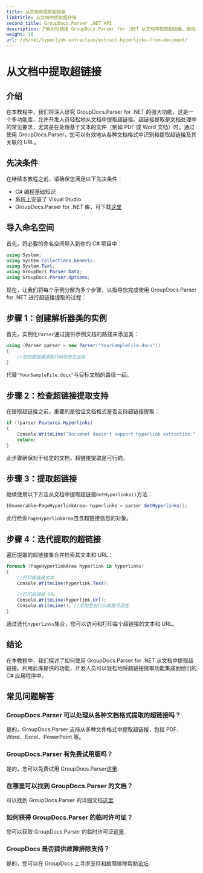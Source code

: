 ```yaml
---
title: 从文档中提取超链接
linktitle: 从文档中提取超链接
second_title: GroupDocs.Parser .NET API
description: 了解如何使用 GroupDocs.Parser for .NET 从文档中提取超链接。使用此简单易懂的指南增强您的 C# 应用程序。
weight: 10
url: /zh/net/hyperlink-extraction/extract-hyperlinks-from-document/
---
```


# 从文档中提取超链接

## 介绍
在本教程中，我们将深入研究 GroupDocs.Parser for .NET 的强大功能，这是一个多功能库，允许开发人员轻松地从文档中提取超链接。超链接提取是文档处理中的常见要求，尤其是在处理基于文本的文件（例如 PDF 或 Word 文档）时。通过使用 GroupDocs.Parser，您可以有效地从各种文档格式中识别和提取超链接及其关联的 URL。
## 先决条件
在继续本教程之前，请确保您满足以下先决条件：
- C# 编程基础知识
- 系统上安装了 Visual Studio
- GroupDocs.Parser for .NET 库，可下载[这里](https://releases.groupdocs.com/parser/net/)
## 导入命名空间
首先，将必要的命名空间导入到你的 C# 项目中：
```csharp
using System;
using System.Collections.Generic;
using System.Text;
using GroupDocs.Parser.Data;
using GroupDocs.Parser.Options;
```

现在，让我们将每个示例分解为多个步骤，以指导您完成使用 GroupDocs.Parser for .NET 进行超链接提取的过程：
## 步骤 1：创建解析器类的实例
首先，实例化`Parser`通过提供示例文档的路径来添加类：
```csharp
using (Parser parser = new Parser("YourSampleFile.docx"))
{
    //您的超链接提取代码将放在此处
}
```
代替`"YourSampleFile.docx"`与目标文档的路径一起。
## 步骤 2：检查超链接提取支持
在提取超链接之前，重要的是验证文档格式是否支持超链接提取：
```csharp
if (!parser.Features.Hyperlinks)
{
    Console.WriteLine("Document doesn't support hyperlink extraction.");
    return;
}
```
此步骤确保对于给定的文档，超链接提取是可行的。
## 步骤 3：提取超链接
继续使用以下方法从文档中提取超链接`GetHyperlinks()`方法：
```csharp
IEnumerable<PageHyperlinkArea> hyperlinks = parser.GetHyperlinks();
```
此行检索`PageHyperlinkArea`包含超链接信息的对象。
## 步骤 4：迭代提取的超链接
遍历提取的超链接集合并检索其文本和 URL：
```csharp
foreach (PageHyperlinkArea hyperlink in hyperlinks)
{
    //打印超链接文本
    Console.WriteLine(hyperlink.Text);
    
    //打印超链接 URL
    Console.WriteLine(hyperlink.Url);
    Console.WriteLine(); //添加空白行以提高可读性
}
```
通过迭代`hyperlinks`集合，您可以访问和打印每个超链接的文本和 URL。
## 结论
在本教程中，我们探讨了如何使用 GroupDocs.Parser for .NET 从文档中提取超链接。利用此库提供的功能，开发人员可以轻松地将超链接提取功能集成到他们的 C# 应用程序中。

## 常见问题解答
### GroupDocs.Parser 可以处理从各种文档格式提取的超链接吗？
是的，GroupDocs.Parser 支持从多种文件格式中提取超链接，包括 PDF、Word、Excel、PowerPoint 等。
### GroupDocs.Parser 有免费试用版吗？
是的，您可以免费试用 GroupDocs.Parser[这里](https://releases.groupdocs.com/).
### 在哪里可以找到 GroupDocs.Parser 的文档？
可以找到 GroupDocs.Parser 的详细文档[这里](https://tutorials.groupdocs.com/parser/net/).
### 如何获得 GroupDocs.Parser 的临时许可证？
您可以获取 GroupDocs.Parser 的临时许可证[这里](https://purchase.groupdocs.com/temporary-license/).
### GroupDocs 是否提供故障排除支持？
是的，您可以在 GroupDocs 上寻求支持和故障排除帮助[论坛](https://forum.groupdocs.com/c/parser/17).